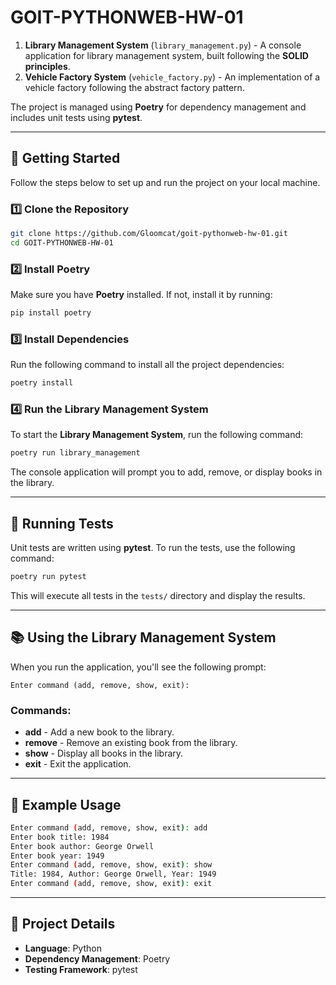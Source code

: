 # GOIT-PYTHONWEB-HW-01

1. **Library Management System** (`library_management.py`) - A console application for library management system, built following the **SOLID principles**.
2. **Vehicle Factory System** (`vehicle_factory.py`) - An implementation of a vehicle factory following the abstract factory pattern.

The project is managed using **Poetry** for dependency management and includes unit tests using **pytest**.

---

## 🚀 **Getting Started**

Follow the steps below to set up and run the project on your local machine.

### 1️⃣ **Clone the Repository**

```bash
git clone https://github.com/Gloomcat/goit-pythonweb-hw-01.git
cd GOIT-PYTHONWEB-HW-01
```

### 2️⃣ **Install Poetry**

Make sure you have **Poetry** installed. If not, install it by running:

```bash
pip install poetry
```

### 3️⃣ **Install Dependencies**

Run the following command to install all the project dependencies:

```bash
poetry install
```

### 4️⃣ **Run the Library Management System**

To start the **Library Management System**, run the following command:

```bash
poetry run library_management
```

The console application will prompt you to add, remove, or display books in the library.

---

## 🧪 **Running Tests**

Unit tests are written using **pytest**. To run the tests, use the following command:

```bash
poetry run pytest
```

This will execute all tests in the `tests/` directory and display the results.

---

## 📚 **Using the Library Management System**

When you run the application, you'll see the following prompt:

```
Enter command (add, remove, show, exit):
```

### Commands:
- **add** - Add a new book to the library.
- **remove** - Remove an existing book from the library.
- **show** - Display all books in the library.
- **exit** - Exit the application.

---

## 🔧 **Example Usage**

```bash
Enter command (add, remove, show, exit): add
Enter book title: 1984
Enter book author: George Orwell
Enter book year: 1949
Enter command (add, remove, show, exit): show
Title: 1984, Author: George Orwell, Year: 1949
Enter command (add, remove, show, exit): exit
```

---

## 📝 **Project Details**

- **Language**: Python
- **Dependency Management**: Poetry
- **Testing Framework**: pytest
